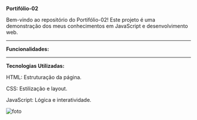 **Portifólio-02**

Bem-vindo ao repositório do Portifólio-02!
Este projeto é uma demonstração dos meus conhecimentos em JavaScript e desenvolvimento web.

-----------------------------------------------------------------------------------------------

**Funcionalidades:**

-----------------------------------------------------------------------------------------------

**Tecnologias Utilizadas:**

HTML: Estruturação da página.

CSS: Estilização e layout.

JavaScript: Lógica e interatividade.

![foto](https://github.com/RhyanVictoor/portifolio-02/blob/main/assets/images/Captura%20de%20tela%202024-08-05%20190002.png?raw=true)
